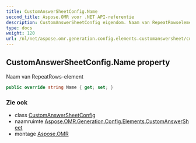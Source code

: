 ```yaml
---
title: CustomAnswerSheetConfig.Name
second_title: Aspose.OMR voor .NET API-referentie
description: CustomAnswerSheetConfig eigendom. Naam van RepeatRowselement
type: docs
weight: 120
url: /nl/net/aspose.omr.generation.config.elements.customanswersheet/customanswersheetconfig/name/
---
```

## CustomAnswerSheetConfig.Name property

Naam van RepeatRows-element

```csharp
public override string Name { get; set; }
```

### Zie ook

* class [CustomAnswerSheetConfig](../)
* naamruimte [Aspose.OMR.Generation.Config.Elements.CustomAnswerSheet](../../customanswersheetconfig/)
* montage [Aspose.OMR](../../../)



